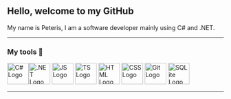 ## Hello, welcome to my GitHub

My name is Peteris, I am a software developer mainly using C# and .NET.

---

### My tools :hammer:

<img src="https://cdn.worldvectorlogo.com/logos/c--4.svg" alt="C# Logo" width="50" height="50"/><img src="https://cdn.worldvectorlogo.com/logos/dot-net-core-7.svg" alt=".NET Logo" width="50" height="50"/> 
<img src="https://cdn.worldvectorlogo.com/logos/logo-javascript.svg" alt="JS Logo" width="50" height="50"/> 
<img src="https://cdn.worldvectorlogo.com/logos/typescript.svg" alt="TS Logo" width="50" height="50"/> 
<img src="https://cdn.worldvectorlogo.com/logos/html-1.svg" alt="HTML Logo" width="50" height="50"/> 
<img src="https://cdn.worldvectorlogo.com/logos/css-3.svg" alt="CSS Logo" width="50" height="50"/> 
<img src="https://cdn.worldvectorlogo.com/logos/git-icon.svg" alt="Git Logo" width="50" height="50"/> 
<img src="https://cdn.worldvectorlogo.com/logos/sqlite.svg" alt="SQLite Logo" width="50" height="50"/> 

---

